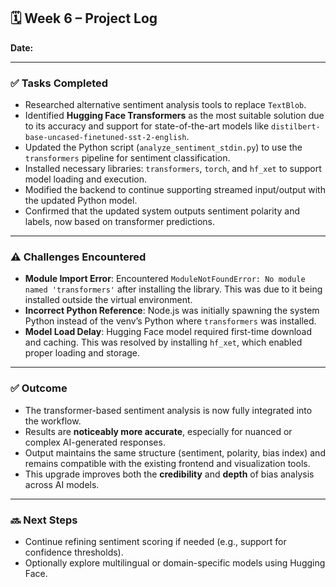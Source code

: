 ## 🗓️ Week 6 – Project Log  
**Date:** 

---

### ✅ **Tasks Completed**
- Researched alternative sentiment analysis tools to replace `TextBlob`.
- Identified **Hugging Face Transformers** as the most suitable solution due to its accuracy and support for state-of-the-art models like `distilbert-base-uncased-finetuned-sst-2-english`.
- Updated the Python script (`analyze_sentiment_stdin.py`) to use the `transformers` pipeline for sentiment classification.
- Installed necessary libraries: `transformers`, `torch`, and `hf_xet` to support model loading and execution.
- Modified the backend to continue supporting streamed input/output with the updated Python model.
- Confirmed that the updated system outputs sentiment polarity and labels, now based on transformer predictions.

---

### ⚠️ **Challenges Encountered**
- **Module Import Error**: Encountered `ModuleNotFoundError: No module named 'transformers'` after installing the library. This was due to it being installed outside the virtual environment.
- **Incorrect Python Reference**: Node.js was initially spawning the system Python instead of the venv’s Python where `transformers` was installed.
- **Model Load Delay**: Hugging Face model required first-time download and caching. This was resolved by installing `hf_xet`, which enabled proper loading and storage.

---

### ✅ **Outcome**
- The transformer-based sentiment analysis is now fully integrated into the workflow.
- Results are **noticeably more accurate**, especially for nuanced or complex AI-generated responses.
- Output maintains the same structure (sentiment, polarity, bias index) and remains compatible with the existing frontend and visualization tools.
- This upgrade improves both the **credibility** and **depth** of bias analysis across AI models.

---

### 🔜 **Next Steps**
- Continue refining sentiment scoring if needed (e.g., support for confidence thresholds).
- Optionally explore multilingual or domain-specific models using Hugging Face.